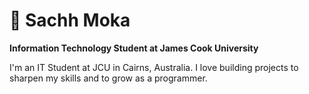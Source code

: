 # 👾  Sachh Moka

**Information Technology Student at James Cook University**

I'm an IT Student at JCU in Cairns, Australia. I love building projects to sharpen my skills and to grow as a programmer. 
